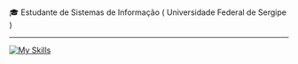 
<p>🎓 Estudante de Sistemas de Informação ( Universidade Federal de Sergipe ) </p>
<hr>

[![My Skills](https://skillicons.dev/icons?i=python,arduino,postman,mysql,mongodb,git)](https://skillicons.dev)
<!-- kafka,docker,aws -->
